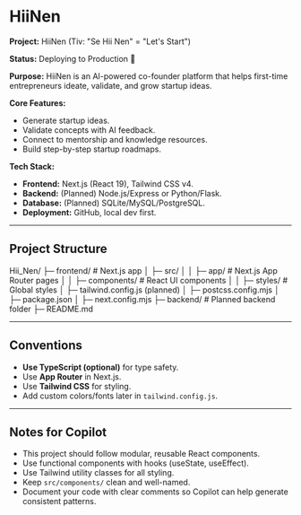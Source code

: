 # HiiNen

**Project:** HiiNen (Tiv: "Se Hii Nen" = "Let's Start")

**Status:** Deploying to Production 🚀

**Purpose:** HiiNen is an AI-powered co-founder platform that helps first-time entrepreneurs ideate, validate, and grow startup ideas.

**Core Features:**
- Generate startup ideas.
- Validate concepts with AI feedback.
- Connect to mentorship and knowledge resources.
- Build step-by-step startup roadmaps.

**Tech Stack:**
- **Frontend:** Next.js (React 19), Tailwind CSS v4.
- **Backend:** (Planned) Node.js/Express or Python/Flask.
- **Database:** (Planned) SQLite/MySQL/PostgreSQL.
- **Deployment:** GitHub, local dev first.

---

## Project Structure

Hii_Nen/
├─ frontend/ # Next.js app
│ ├─ src/
│ │ ├─ app/ # Next.js App Router pages
│ │ ├─ components/ # React UI components
│ │ ├─ styles/ # Global styles
│ ├─ tailwind.config.js (planned)
│ ├─ postcss.config.mjs
│ ├─ package.json
│ ├─ next.config.mjs
├─ backend/ # Planned backend folder
├─ README.md


---

## Conventions

- **Use TypeScript (optional)** for type safety.
- Use **App Router** in Next.js.
- Use **Tailwind CSS** for styling.
- Add custom colors/fonts later in `tailwind.config.js`.

---

## Notes for Copilot

- This project should follow modular, reusable React components.
- Use functional components with hooks (useState, useEffect).
- Use Tailwind utility classes for all styling.
- Keep `src/components/` clean and well-named.
- Document your code with clear comments so Copilot can help generate consistent patterns.
